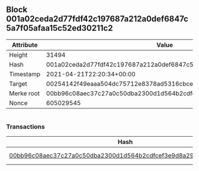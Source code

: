 ## Block 001a02ceda2d77fdf42c197687a212a0def6847c5a7f05afaa15c52ed30211c2

Attribute | Value
--- | ---
Height | 31494
Hash | 001a02ceda2d77fdf42c197687a212a0def6847c5a7f05afaa15c52ed30211c2
Timestamp | 2021-04-21T22:20:34+00:00
Target | 00254142f49eaaa504dc75712e8378ad5316cbcead634704b3734b6271167cc4
Merke root | 00bb96c08aec37c27a0c50dba2300d1d564b2cdfcef3e9d8a29a75e8806adbbd
Nonce | 605029545

```

```

### Transactions

Hash | Amount
--- | ---
[00bb96c08aec37c27a0c50dba2300d1d564b2cdfcef3e9d8a29a75e8806adbbd](00bb96c08aec37c27a0c50dba2300d1d564b2cdfcef3e9d8a29a75e8806adbbd.md) | 10.00000000 SKEPTI 
